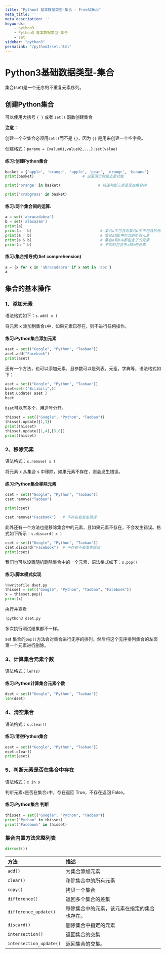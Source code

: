 ```yaml
---
title: "Python3 基本数据类型-集合 - FreeAIHub"
meta_title: ''
meta_description: ''
keywords: 
    - python3
    - Python3 基本数据类型-集合
    - set
sidebar: "python3"
permalink: "/python3/set.html"
---
```

# Python3基础数据类型-集合

集合(set)是一个无序的不重复元素序列。

## 创建Python集合

可以使用大括号 `{ }` 或者 `set()` 函数创建集合

**注意：**

创建一个空集合必须用`set()`而不是 `{}`，因为 `{}` 是用来创建一个空字典。

创建格式：`parame = {value01,value02,...};set(value)`

#### 练习:创建Python集合
```Python
basket = {'apple', 'orange', 'apple', 'pear', 'orange', 'banana'}
print(basket)                      # 这里演示的是去重功能

print('orange' in basket)                 # 快速判断元素是否在集合内

print('crabgrass' in basket)
```

#### 练习:两个集合间的运算.
```Python
a = set('abracadabra')
b = set('alacazam')
print(a)                          
print(a - b)                               # 集合a中包含而集合b中不包含的元素
print(a | b)                               # 集合a或b中包含的所有元素
print(a & b)                               # 集合a和b中都包含了的元素
print(a ^ b)                               # 不同时包含于a和b的元素
```
#### 练习:集合推导式(Set comprehension)

```Python
a = {x for x in 'abracadabra' if x not in 'abc'}
a
```

## 集合的基本操作

### 1、添加元素

语法格式如下：`s.add( x )`

将元素 x 添加到集合`s`中，如果元素已存在，则不进行任何操作。

#### 练习:Python集合添加元素

```Python
aset = set(("Google", "Python", "Taobao"))
aset.add("Facebook")
print(aset)
```

还有一个方法，也可以添加元素，且参数可以是列表，元组，字典等，语法格式如下：

```Python
aset = set(("Google", "Python", "Taobao"))
bset=set(("Bilibili",))
bset.update( aset )
bset
```

`bset`可以有多个，用逗号分开。

```Python
thisset = set(("Google", "Python", "Taobao"))
thisset.update({1,3})
print(thisset)
thisset.update([1,4],[5,6])  
print(thisset)
```

### 2、移除元素

语法格式：`s.remove( x )`

将元素 x 从集合 s 中移除，如果元素不存在，则会发生错误。

#### 练习:Python集合移除元素
```Python
cset = set(("Google", "Python", "Taobao"))
cset.remove("Taobao")

print(cset)

cset.remove("Facebook")   # 不存在会发生错误
```

此外还有一个方法也是移除集合中的元素，且如果元素不存在，不会发生错误。格式如下所示：`s.discard( x )`

```Python
cset = set(("Google", "Python", "Taobao")) 
cset.discard("Facebook")  # 不存在不会发生错误 
print(cset)
```

我们也可以设置随机删除集合中的一个元素，语法格式如下：`s.pop()`

#### 练习:脚本模式实现

```Python
%%writefile dset.py
thisset = set(("Google", "Python", "Taobao", "Facebook"))
x = thisset.pop() 
print(x)
```
执行并查看

```Python
!python3 dset.py
```

多次执行测试结果都不一样。

set 集合的`pop()`方法会对集合进行无序的排列，然后将这个无序排列集合的左面第一个元素进行删除。

### 3、计算集合元素个数

语法格式：`len(s)`

#### 练习:Python计算集合元素个数

```Python
dset = set(("Google", "Python", "Taobao"))
len(dset)
```
### 4、清空集合

语法格式：`s.clear()`


#### 练习:清空Python集合 
```Python
eset = set(("Google", "Python", "Taobao"))
eset.clear()
print(eset)
```

### 5、判断元素是否在集合中存在

语法格式：`x in s`

判断元素`x`是否在集合`s`中，存在返回 True，不存在返回 False。

#### 练习:Python集合 判断
```Python
thisset = set(("Google", "Python", "Taobao"))
print("Python" in thisset)
print("Facebook" in thisset)
```
### 集合内置方法完整列表

```Python
dir(set())
```

| 方法                    | 描述                                         |
| :---------------------- | :------------------------------------------- |
| `add()`                 | 为集合添加元素                               |
| `clear()`               | 移除集合中的所有元素                         |
| `copy()`                | 拷贝一个集合                                 |
| `difference()`          | 返回多个集合的差集                           |
| `difference_update()`   | 移除集合中的元素，该元素在指定的集合也存在。 |
| `discard()`             | 删除集合中指定的元素                         |
| `intersection()`        | 返回集合的交集                               |
| `intersection_update()` | 返回集合的交集。                             |
<code class=backend-type backend-type=free></code>
<code class=gatsby-kernelname data-language=python></code>
<script type="text/javascript" src="https://cdn.freeaihub.com/asset/js/cell.js"></script>
